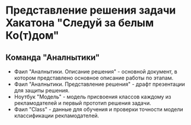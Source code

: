 # Представление решения задачи Хакатона "Следуй за белым  Ко(т)дом"

## Команда "Аналнытики"

* Фаил "Аналнытики. Описание решения" - основной документ, в котором представлено основное описание работы по этапам.
*  Фаил "Аналнытики. Представление решения" - драфт презентации для защиты решения.
* Ноутбук "Модель" - модель присвоения классов каждому из рекламодателей и первый прототип решения задачи.
* Фаил "Class" - данные для обучения и проверки точности модели классификации рекламодателей.
